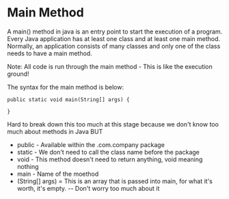 # Main Method

A main() method in java is an entry point to start the execution of a program. Every Java application has at least one class
and at least one main method. Normally, an application consists of many classes and only one of the class needs to have a main method.

Note:  All code is run through the main method - This is like the execution ground!

The syntax for the main method is below:

    public static void main(String[] args) {

    }

Hard to break down this too much at this stage because we don't know too much about methods in Java BUT

- public - Available within the .com.company package
- static - We don't need to call the class name before the package
- void - This method doesn't need to return anything, void meaning nothing
- main - Name of the moethod
- (String[] args) = This is an array that is passed into main, for what it's worth, it's empty.  -- Don't worry too much about it


